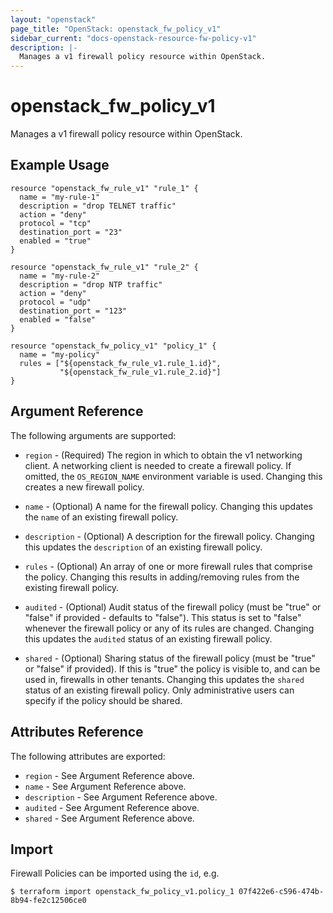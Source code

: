 ```yaml
---
layout: "openstack"
page_title: "OpenStack: openstack_fw_policy_v1"
sidebar_current: "docs-openstack-resource-fw-policy-v1"
description: |-
  Manages a v1 firewall policy resource within OpenStack.
---
```


# openstack\_fw\_policy_v1

Manages a v1 firewall policy resource within OpenStack.

## Example Usage

```
resource "openstack_fw_rule_v1" "rule_1" {
  name = "my-rule-1"
  description = "drop TELNET traffic"
  action = "deny"
  protocol = "tcp"
  destination_port = "23"
  enabled = "true"
}

resource "openstack_fw_rule_v1" "rule_2" {
  name = "my-rule-2"
  description = "drop NTP traffic"
  action = "deny"
  protocol = "udp"
  destination_port = "123"
  enabled = "false"
}

resource "openstack_fw_policy_v1" "policy_1" {
  name = "my-policy"
  rules = ["${openstack_fw_rule_v1.rule_1.id}",
           "${openstack_fw_rule_v1.rule_2.id}"]
}
```

## Argument Reference

The following arguments are supported:

* `region` - (Required) The region in which to obtain the v1 networking client.
    A networking client is needed to create a firewall policy. If omitted, the
    `OS_REGION_NAME` environment variable is used. Changing this creates a new
    firewall policy.

* `name` - (Optional) A name for the firewall policy. Changing this
    updates the `name` of an existing firewall policy.

* `description` - (Optional) A description for the firewall policy. Changing
    this updates the `description` of an existing firewall policy.

* `rules` - (Optional) An array of one or more firewall rules that comprise
    the policy. Changing this results in adding/removing rules from the
    existing firewall policy.

* `audited` - (Optional) Audit status of the firewall policy
    (must be "true" or "false" if provided - defaults to "false").
    This status is set to "false" whenever the firewall policy or any of its
    rules are changed. Changing this updates the `audited` status of an existing
    firewall policy.

* `shared` - (Optional) Sharing status of the firewall policy (must be "true"
    or "false" if provided). If this is "true" the policy is visible to, and
    can be used in, firewalls in other tenants. Changing this updates the
    `shared` status of an existing firewall policy. Only administrative users
    can specify if the policy should be shared.

## Attributes Reference

The following attributes are exported:

* `region` - See Argument Reference above.
* `name` - See Argument Reference above.
* `description` - See Argument Reference above.
* `audited` - See Argument Reference above.
* `shared` - See Argument Reference above.

## Import

Firewall Policies can be imported using the `id`, e.g.

```
$ terraform import openstack_fw_policy_v1.policy_1 07f422e6-c596-474b-8b94-fe2c12506ce0
```
